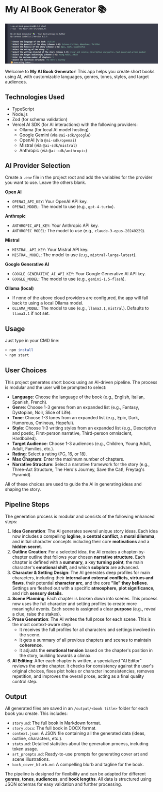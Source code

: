 

# My AI Book Generator 📚

![screen](./doc/screen.png)

Welcome to **My AI Book Generator**! This app helps you create short books using AI, with customizable languages, genres, tones, styles, and target audiences.

## Technologies Used

- TypeScript
- Node.js
- Zod (for schema validation)
- Vercel AI SDK (for AI interactions) with the following providers:
  - Ollama (for local AI model hosting)
  - Google Gemini (via `@ai-sdk/google`)
  - OpenAI (via `@ai-sdk/openai`)
  - Mistral (via `@ai-sdk/mistral`)
  - Anthropic (via `@ai-sdk/anthropic`)

## AI Provider Selection

Create a `.env` file in the project root and add the variables for the provider you want to use. Leave the others blank.

 **Open AI**
  - `OPENAI_API_KEY`: Your OpenAI API key.
  - `OPENAI_MODEL`: The model to use (e.g., `gpt-4-turbo`).

 **Anthropic**
  - `ANTHROPIC_API_KEY`: Your Anthropic API key.
  - `ANTHROPIC_MODEL`: The model to use (e.g., `claude-3-opus-20240229`).

 **Mistral**
  - `MISTRAL_API_KEY`: Your Mistral API key.
  - `MISTRAL_MODEL`: The model to use (e.g., `mistral-large-latest`).

 **Google Generative AI**
  - `GOOGLE_GENERATIVE_AI_API_KEY`: Your Google Generative AI API key.
  - `GOOGLE_MODEL`: The model to use (e.g., `gemini-1.5-flash`).

 **Ollama (local)**
  - If none of the above cloud providers are configured, the app will fall back to using a local Ollama model.
  - `OLLAMA_MODEL`: The model to use (e.g., `llama3.1`, `mistral`). Defaults to `llama3.1` if not set.


## Usage
Just type in your CMD line:
```bash
> npm install
> npm start
```




## User Choices
This project generates short books using an AI-driven pipeline. The process is modular and the user will be prompted to select:

- **Language**: Choose the language of the book (e.g., English, Italian, Spanish, French).
- **Genre**: Choose 1-3 genres from an expanded list (e.g., Fantasy, Dystopian, Noir, Slice of Life).
- **Tone**: Choose 1-3 tones from an expanded list (e.g., Epic, Dark, Humorous, Ominous, Hopeful).
- **Style**: Choose 1-3 writing styles from an expanded list (e.g., Descriptive and poetic, First-person narrative, Third-person omniscient, Hardboiled).
- **Target Audience**: Choose 1-3 audiences (e.g., Children, Young Adult, Adult, Families, etc.).
- **Rating**: Select a rating (PG, 16, or 18).
- **Max Chapters**: Enter the maximum number of chapters.
- **Narrative Structure**: Select a narrative framework for the story (e.g., Three-Act Structure, The Hero's Journey, Save the Cat!, Freytag's Pyramid).

All of these choices are used to guide the AI in generating ideas and shaping the story.

## Pipeline Steps

The generation process is modular and consists of the following enhanced steps:

1.  **Idea Generation**: The AI generates several unique story ideas. Each idea now includes a compelling **logline**, a **central conflict**, a **moral dilemma**, and initial character concepts including their core **motivations** and a **hidden secret**.
2.  **Outline Creation**: For a selected idea, the AI creates a chapter-by-chapter outline that follows your chosen **narrative structure**. Each chapter is defined with a **summary**, a key **turning point**, the main character's **emotional shift**, and which **subplots** are advanced.
3.  **Character & Setting Design**: The AI generates deep profiles for main characters, including their **internal and external conflicts**, **virtues and flaws**, their potential **character arc**, and the core **"lie" they believe**. Settings are fleshed out with a specific **atmosphere**, **plot significance**, and rich **sensory details**.
4.  **Scene Planning**: Each chapter is broken down into scenes. This process now uses the full character and setting profiles to create more meaningful events. Each scene is assigned a clear **purpose** (e.g., reveal a clue, raise the stakes).
5.  **Prose Generation**: The AI writes the full prose for each scene. This is the most context-aware step:
    - It receives the full profiles for all characters and settings involved in the scene.
    - It gets a summary of all previous chapters and scenes to maintain **coherence**.
    - It adjusts the **emotional tension** based on the chapter's position in the story, building towards a climax.
6.  **AI Editing**: After each chapter is written, a specialized "AI Editor" reviews the entire chapter. It checks for consistency against the user's original choices, fixes plot holes or character inconsistencies, removes repetition, and improves the overall prose, acting as a final quality control step.


## Output
All generated files are saved in an `/output/<book title>` folder for each book you create. This includes:
- `story.md`: The full book in Markdown format.
- `story.docx`: The full book in DOCX format.
- `context.json`: A JSON file containing all the generated data (ideas, outline, characters, etc.).
- `stats.md`: Detailed statistics about the generation process, including token usage.
- `art_prompts.md`: Ready-to-use prompts for generating cover art and scene illustrations.
- `back_cover_blurb.md`: A compelling blurb and tagline for the book.

The pipeline is designed for flexibility and can be adapted for different **genres**, **tones**, **audiences**, and **book lengths**. All data is structured using JSON schemas for easy validation and further processing.
